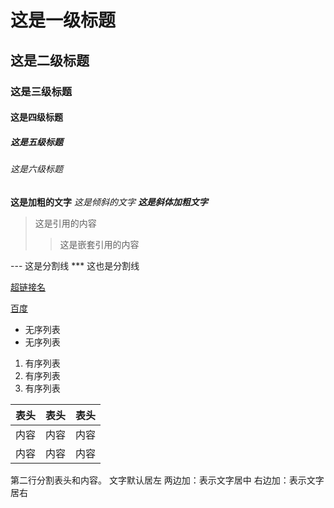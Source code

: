 # 这是一级标题
## 这是二级标题
### 这是三级标题
#### 这是四级标题
##### 这是五级标题
###### 这是六级标题

**这是加粗的文字**
*这是倾斜的文字*
***这是斜体加粗文字***

>这是引用的内容
>>这是嵌套引用的内容

--- 这是分割线
*** 这也是分割线

[超链接名](超链接地址 "超链接title")

[百度](http://baidu.com)

+ 无序列表
+ 无序列表

1. 有序列表
2. 有序列表
3. 有序列表

表头|表头|表头
---|:--:|---:
内容|内容|内容
内容|内容|内容

第二行分割表头和内容。
文字默认居左
两边加：表示文字居中
右边加：表示文字居右